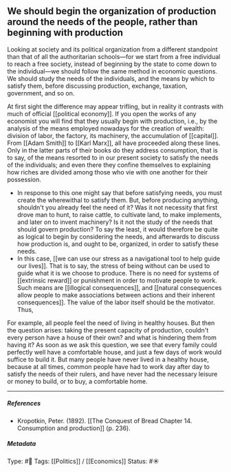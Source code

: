 ## We should begin the organization of production around the needs of the people, rather than beginning with production # 

Looking at society and its political organization from a different standpoint than that of all the authoritarian schools—for we start from a free individual to reach a free society, instead of beginning by the state to come down to the individual—we should follow the same method in economic questions. We should study the needs of the individuals, and the means by which to satisfy them, before discussing production, exchange, taxation, government, and so on.

At first sight the difference may appear trifling, but in reality it contrasts with much of official [[political economy]]. If you open the works of any economist you will find that they usually begin with production, i.e., by the analysis of the means employed nowadays for the creation of wealth: division of labor, the factory, its machinery, the accumulation of [[capital]]. From [[Adam Smith]] to [[Karl Marx]], all have proceeded along these lines. Only in the latter parts of their books do they address consumption, that is to say, of the means resorted to in our present society to satisfy the needs of the individuals; and even there they confine themselves to explaining how riches are divided among those who vie with one another for their possession.

- In response to this one might say that before satisfying needs, you must create the wherewithal to satisfy them. But, before producing anything, shouldn't you already feel the need of it? Was it not necessity that first drove man to hunt, to raise cattle, to cultivate land, to make implements, and later on to invent machinery? Is it not the study of the needs that should govern production? To say the least, it would therefore be quite as logical to begin by considering the needs, and afterwards to discuss how production is, and ought to be, organized, in order to satisfy these needs. 
- In this case, [[we can use our stress as a navigational tool to help guide our lives]]. That is to say, the stress of being without can be used to guide what it is we choose to produce. There is no need for systems of [[extrinsic reward]] or punishment in order to motivate people to work. Such means are [[illogical consequences]], and [[natural consequences allow people to make associations between actions and their inherent consequences]]. The value of the labor itself should be the motivator. Thus, 

For example, all people feel the need of living in healthy houses. But then the question arises: taking the present capacity of production, couldn't every person have a house of their own? and what is hindering them from having it? As soon as we ask this question, we see that every family could perfectly well have a comfortable house, and just a few days of work would suffice to build it. But many people have never lived in a healthy house, because at all times, common people have had to work day after day to satisfy the needs of their rulers, and have never had the necessary leisure or money to build, or to buy, a comfortable home.

___

##### References

- Kropotkin, Peter. (1892). [[The Conquest of Bread Chapter 14. Consumption and production]] (p. 236). 

##### Metadata

Type: #🔴 
Tags: [[Politics]] / [[Economics]] 
Status: #☀️ 